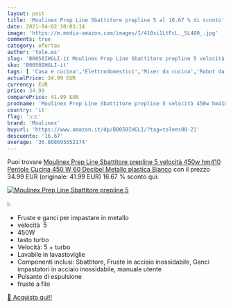 ```yaml
---
layout: post
title: 'Moulinex Prep Line Sbattitore prepline 5 al 16.67 % di sconto'
date: 2021-04-02 10:03:14
image: 'https://m.media-amazon.com/images/I/410si1LtFcL._SL400_.jpg'
comments: true
category: ofertas
author: 'tole.es'
slug: 'B0050IHGLI-it Moulinex Prep Line Sbattitore prepline 5 velocità 450w...'
sku: 'B0050IHGLI-it'
tags: [ 'Casa e cucina','Elettrodomestici','Mixer da cucina','Robot da cucina, frullatori e impastatrici','Sbattitori elettrici','moulinex', ]
actualPrice: 34.99 EUR
currency: EUR
price: 34.99
comparePrice: 41.99 EUR
prodname: 'Moulinex Prep Line Sbattitore prepline 5 velocità 450w hm410 Pentole Cucina  450 W  60 Decibel  Metallo  plastica  Bianco'
country: 'it'
flag: '🇮🇹'
brand: 'Moulinex'
buyurl: 'https://www.amazon.it/dp/B0050IHGLI/?tag=tolees00-21'
descuento: '16.67'
average: '36.808695652174'
---
```


Puoi trovare [Moulinex Prep Line Sbattitore prepline 5 velocità 450w hm410 Pentole Cucina  450 W  60 Decibel  Metallo  plastica  Bianco](https://www.amazon.it/dp/B0050IHGLI/?tag=tolees00-21) con il prezzo 34.99 EUR (originale: 41.99 EUR) 16.67 % sconto qui:

[![Moulinex Prep Line Sbattitore prepline 5](https://m.media-amazon.com/images/I/410si1LtFcL._SL400_.jpg)](https://www.amazon.it/dp/B0050IHGLI/?tag=tolees00-21)

ℹ️:

- Fruste e ganci per impastare in metallo
- velocità  5
- 450W
- tasto turbo
- Velocità: 5 + turbo
- Lavabile in lavastoviglie
- Componenti inclusi: Sbattitore, Fruste in acciaio inossidabile, Ganci impastatori in acciaio inossidabile, manuale utente
- Pulsante di espulsione
- fruste a filo

[🛒 Acquista qui!!](https://www.amazon.it/dp/B0050IHGLI/?tag=tolees00-21)

